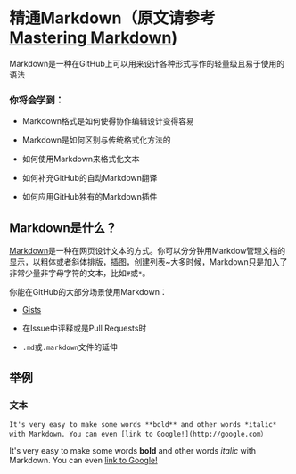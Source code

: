 # 精通Markdown（原文请参考[Mastering Markdown](https://guides.github.com/features/mastering-markdown))

Markdown是一种在GitHub上可以用来设计各种形式写作的轻量级且易于使用的语法

### 你将会学到： ###

* Markdown格式是如何使得协作编辑设计变得容易

* Markdown是如何区别与传统格式化方法的

* 如何使用Markdown来格式化文本

* 如何补充GitHub的自动Markdown翻译

* 如何应用GitHub独有的Markdown插件

## Markdown是什么？

[Markdown](http://daringfireball.net/projects/markdown)是一种在网页设计文本的方式。你可以分分钟用Markdow管理文档的显示，以粗体或者斜体排版，插图，创建列表~大多时候，Markdown只是加入了非常少量非字母字符的文本，比如`#`或`*`。

你能在GitHub的大部分场景使用Markdown：

* [Gists](https://gist.github.com/)

* 在Issue中评释或是Pull Requests时

* `.md`或`.markdown`文件的延伸

## 举例

### 文本

```It's very easy to make some words **bold** and other words *italic* with Markdown. You can even [link to Google!](http://google.com）```

It's very easy to make some words **bold** and other words *italic* with Markdown. You can even [link to Google!](http://google.com)
